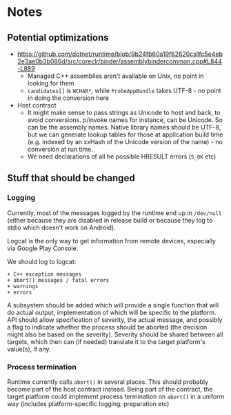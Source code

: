 # Notes

## Potential optimizations

  * https://github.com/dotnet/runtime/blob/9b24fb60a19f62620ca1fc5e4eb2e3ae0b3b086d/src/coreclr/binder/assemblybindercommon.cpp#L844-L889
    * Managed C++ assemblies aren't available on Unix, no point in looking for them
    * `candidates[]` is `WCHAR*`, while `ProbeAppBundle` takes UTF-8 - no point in doing the
      conversion here
  * Host contract
    * It might make sense to pass strings as Unicode to host and back, to avoid conversions.
      p/invoke names for instance, can be Unicode. So can be the assembly names. Native library
      names should be UTF-8, but we can generate lookup tables for those at application build time
      (e.g. indexed by an xxHash of the Unicode version of the name) - no conversion at run time.
    * We need declarations of all he possible HRESULT errors (`S_OK` etc)

## Stuff that should be changed

### Logging
Currently, most of the messages logged by the runtime end up in `/dev/null` (either because they
are disabled in release build or because they log to stdio which doesn't work on Android).

Logcat is the only way to get information from remote devices, especially via Google Play Console.

We should log to logcat:

    + C++ exception messages
    + abort() messages / fatal errors
    + warnings
    + errors

A subsystem should be added which will provide a single function that will do actual output, implementation of which
will be specific to the platform.  API should allow specification of severity, the actual message, and possibly a flag
to indicate whether the process should be aborted (the decision might also be based on the severity).  Severity should
be shared between all targets, which then can (if needed) translate it to the target platform's value(s), if any.

### Process termination
Runtime currently calls `abort()` in several places.  This should probably become part of the host contract instead.
Being part of the contract, the target platform could implement process termination on `abort()` in a uniform way
(includes platform-specific logging, preparation etc)
